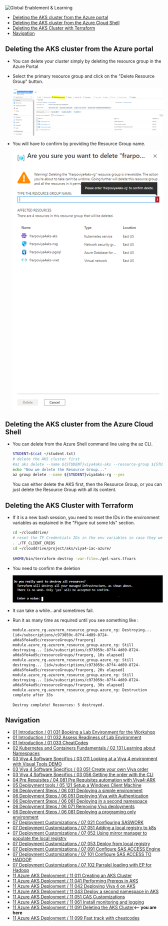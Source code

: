 ![Global Enablement & Learning](https://gelgitlab.race.sas.com/GEL/utilities/writing-content-in-markdown/-/raw/master/img/gel_banner_logo_tech-partners.jpg)

* [Deleting the AKS cluster from the Azure portal](#deleting-the-aks-cluster-from-the-azure-portal)
* [Deleting the AKS cluster from the Azure Cloud Shell](#deleting-the-aks-cluster-from-the-azure-cloud-shell)
* [Deleting the AKS Cluster with Terraform](#deleting-the-aks-cluster-with-terraform)
* [Navigation](#navigation)

## Deleting the AKS cluster from the Azure portal

* You can delete your cluster simply by deleting the resource group in the Azure Portal
* Select the primary resource group and click on the "Delete Resource Group" button.

    ![delete rg](img/2020-11-13-18-09-24.png)

* You will have to confirm by providing the Resource Group name.

    ![confirm deletion](img/2020-11-13-18-10-20.png)

## Deleting the AKS cluster from the Azure Cloud Shell

* You can delete from the Azure Shell command line using the az CLI.

    ```sh
    STUDENT=$(cat ~/student.txt)
    # delete the AKS cluster first
    #az aks delete --name ${STUDENT}viya4aks-aks --resource-group ${STUDENT}viya4aks-rg --yes
    echo "Now we delete the Resource Group..."
    az group delete --name ${STUDENT}viya4aks-rg --yes
    ```

    You can either delete the AKS first, then the Resource Group, or you can just delete the Resource Group with all its content.

## Deleting the AKS Cluster with Terraform

* If it is a new bash session, you need to reset the IDs in the environment variables as explained in the "Figure out some Ids" section.

    ```sh
    cd ~/clouddrive/
    # reset the TF Credentials IDs in the env variables in case they were lost.
    . ./TF_CLIENT_CREDS
    cd ~/clouddrive/project/aks/viya4-iac-azure/

    $HOME/bin/terraform destroy -var-file=./gel-vars.tfvars

    ```

* You need to confirm the deletion

    ![delete](img/2020-07-22-19-24-11.png)

* It can take a while...and sometimes fail.

* Run it as many time as required until you see something like :

    ```log
    module.azure_rg.azurerm_resource_group.azure_rg: Destroying... [id=/subscriptions/c973059c-87f4-4d89-8724-a0da5fe4ad5c/resourceGroups/frarporg]
    module.azure_rg.azurerm_resource_group.azure_rg: Still destroying... [id=/subscriptions/c973059c-87f4-4d89-8724-a0da5fe4ad5c/resourceGroups/frarporg, 10s elapsed]
    module.azure_rg.azurerm_resource_group.azure_rg: Still destroying... [id=/subscriptions/c973059c-87f4-4d89-8724-a0da5fe4ad5c/resourceGroups/frarporg, 20s elapsed]
    module.azure_rg.azurerm_resource_group.azure_rg: Still destroying... [id=/subscriptions/c973059c-87f4-4d89-8724-a0da5fe4ad5c/resourceGroups/frarporg, 30s elapsed]
    module.azure_rg.azurerm_resource_group.azure_rg: Destruction complete after 33s

    Destroy complete! Resources: 5 destroyed.
    ```

## Navigation

<!-- startnav -->
* [01 Introduction / 01 031 Booking a Lab Environment for the Workshop](/01_Introduction/01_031_Booking_a_Lab_Environment_for_the_Workshop.md)
* [01 Introduction / 01 032 Assess Readiness of Lab Environment](/01_Introduction/01_032_Assess_Readiness_of_Lab_Environment.md)
* [01 Introduction / 01 033 CheatCodes](/01_Introduction/01_033_CheatCodes.md)
* [02 Kubernetes and Containers Fundamentals / 02 131 Learning about Namespaces](/02_Kubernetes_and_Containers_Fundamentals/02_131_Learning_about_Namespaces.md)
* [03 Viya 4 Software Specifics / 03 011 Looking at a Viya 4 environment with Visual Tools DEMO](/03_Viya_4_Software_Specifics/03_011_Looking_at_a_Viya_4_environment_with_Visual_Tools_DEMO.md)
* [03 Viya 4 Software Specifics / 03 051 Create your own Viya order](/03_Viya_4_Software_Specifics/03_051_Create_your_own_Viya_order.md)
* [03 Viya 4 Software Specifics / 03 056 Getting the order with the CLI](/03_Viya_4_Software_Specifics/03_056_Getting_the_order_with_the_CLI.md)
* [04 Pre Requisites / 04 081 Pre Requisites automation with Viya4-ARK](/04_Pre-Requisites/04_081_Pre-Requisites_automation_with_Viya4-ARK.md)
* [05 Deployment tools / 05 121 Setup a Windows Client Machine](/05_Deployment_tools/05_121_Setup_a_Windows_Client_Machine.md)
* [06 Deployment Steps / 06 031 Deploying a simple environment](/06_Deployment_Steps/06_031_Deploying_a_simple_environment.md)
* [06 Deployment Steps / 06 051 Deploying Viya with Authentication](/06_Deployment_Steps/06_051_Deploying_Viya_with_Authentication.md)
* [06 Deployment Steps / 06 061 Deploying in a second namespace](/06_Deployment_Steps/06_061_Deploying_in_a_second_namespace.md)
* [06 Deployment Steps / 06 071 Removing Viya deployments](/06_Deployment_Steps/06_071_Removing_Viya_deployments.md)
* [06 Deployment Steps / 06 081 Deploying a programing only environment](/06_Deployment_Steps/06_081_Deploying_a_programing-only_environment.md)
* [07 Deployment Customizations / 07 021 Configuring SASWORK](/07_Deployment_Customizations/07_021_Configuring_SASWORK.md)
* [07 Deployment Customizations / 07 051 Adding a local registry to k8s](/07_Deployment_Customizations/07_051_Adding_a_local_registry_to_k8s.md)
* [07 Deployment Customizations / 07 052 Using mirror manager to populate the local registry](/07_Deployment_Customizations/07_052_Using_mirror_manager_to_populate_the_local_registry.md)
* [07 Deployment Customizations / 07 053 Deploy from local registry](/07_Deployment_Customizations/07_053_Deploy_from_local_registry.md)
* [07 Deployment Customizations / 07 091 Configure SAS ACCESS Engine](/07_Deployment_Customizations/07_091_Configure_SAS_ACCESS_Engine.md)
* [07 Deployment Customizations / 07 101 Configure SAS ACCESS TO HADOOP](/07_Deployment_Customizations/07_101_Configure_SAS_ACCESS_TO_HADOOP.md)
* [07 Deployment Customizations / 07 102 Parralel loading with EP for Hadoop](/07_Deployment_Customizations/07_102_Parralel_loading_with_EP_for_Hadoop.md)
* [11 Azure AKS Deployment / 11 011 Creating an AKS Cluster](/11_Azure_AKS_Deployment/11_011_Creating_an_AKS_Cluster.md)
* [11 Azure AKS Deployment / 11 041 Performing Prereqs in AKS](/11_Azure_AKS_Deployment/11_041_Performing_Prereqs_in_AKS.md)
* [11 Azure AKS Deployment / 11 042 Deploying Viya 4 on AKS](/11_Azure_AKS_Deployment/11_042_Deploying_Viya_4_on_AKS.md)
* [11 Azure AKS Deployment / 11 043 Deploy a second namespace in AKS](/11_Azure_AKS_Deployment/11_043_Deploy_a_second_namespace_in_AKS.md)
* [11 Azure AKS Deployment / 11 051 CAS Customizations](/11_Azure_AKS_Deployment/11_051_CAS_Customizations.md)
* [11 Azure AKS Deployment / 11 061 Install monitoring and logging](/11_Azure_AKS_Deployment/11_061_Install_monitoring_and_logging.md)
* [11 Azure AKS Deployment / 11 091 Deleting the AKS Cluster](/11_Azure_AKS_Deployment/11_091_Deleting_the_AKS_Cluster.md)**<-- you are here**
* [11 Azure AKS Deployment / 11 099 Fast track with cheatcodes](/11_Azure_AKS_Deployment/11_099_Fast_track_with_cheatcodes.md)
<!-- endnav -->
